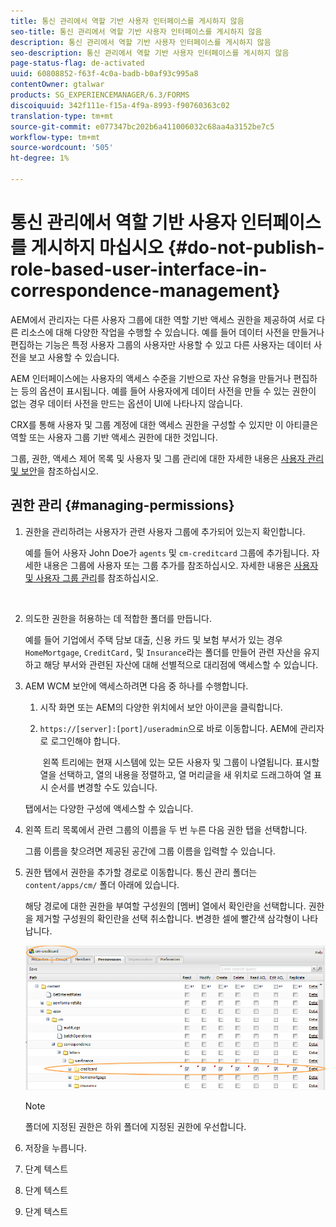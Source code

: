 ```yaml
---
title: 통신 관리에서 역할 기반 사용자 인터페이스를 게시하지 않음
seo-title: 통신 관리에서 역할 기반 사용자 인터페이스를 게시하지 않음
description: 통신 관리에서 역할 기반 사용자 인터페이스를 게시하지 않음
seo-description: 통신 관리에서 역할 기반 사용자 인터페이스를 게시하지 않음
page-status-flag: de-activated
uuid: 60808852-f63f-4c0a-badb-b0af93c995a8
contentOwner: gtalwar
products: SG_EXPERIENCEMANAGER/6.3/FORMS
discoiquuid: 342f111e-f15a-4f9a-8993-f90760363c02
translation-type: tm+mt
source-git-commit: e077347bc202b6a411006032c68aa4a3152be7c5
workflow-type: tm+mt
source-wordcount: '505'
ht-degree: 1%

---
```



# 통신 관리에서 역할 기반 사용자 인터페이스를 게시하지 마십시오 {#do-not-publish-role-based-user-interface-in-correspondence-management}

AEM에서 관리자는 다른 사용자 그룹에 대한 역할 기반 액세스 권한을 제공하여 서로 다른 리소스에 대해 다양한 작업을 수행할 수 있습니다. 예를 들어 데이터 사전을 만들거나 편집하는 기능은 특정 사용자 그룹의 사용자만 사용할 수 있고 다른 사용자는 데이터 사전을 보고 사용할 수 있습니다.

AEM 인터페이스에는 사용자의 액세스 수준을 기반으로 자산 유형을 만들거나 편집하는 등의 옵션이 표시됩니다. 예를 들어 사용자에게 데이터 사전을 만들 수 있는 권한이 없는 경우 데이터 사전을 만드는 옵션이 UI에 나타나지 않습니다.

CRX를 통해 사용자 및 그룹 계정에 대한 액세스 권한을 구성할 수 있지만 이 아티클은 역할 또는 사용자 그룹 기반 액세스 권한에 대한 것입니다.

그룹, 권한, 액세스 제어 목록 및 사용자 및 그룹 관리에 대한 자세한 내용은 [사용자 관리 및 보안](/help/sites-administering/security.md)을 참조하십시오.

## 권한 관리 {#managing-permissions}

1. 권한을 관리하려는 사용자가 관련 사용자 그룹에 추가되어 있는지 확인합니다.

   예를 들어 사용자 John Doe가 `agents` 및 `cm-creditcard` 그룹에 추가됩니다. 자세한 내용은 그룹에 사용자 또는 그룹 추가를 참조하십시오. 자세한 내용은 [사용자 및 사용자 그룹 관리](/help/communities/users.md)를 참조하십시오.

   ![]()

1. 의도한 권한을 허용하는 데 적합한 폴더를 만듭니다.

   예를 들어 기업에서 주택 담보 대출, 신용 카드 및 보험 부서가 있는 경우 `HomeMortgage`, `CreditCard,` 및 `Insurance`라는 폴더를 만들어 관련 자산을 유지하고 해당 부서와 관련된 자산에 대해 선별적으로 대리점에 액세스할 수 있습니다.

1. AEM WCM 보안에 액세스하려면 다음 중 하나를 수행합니다.

   1. 시작 화면 또는 AEM의 다양한 위치에서 보안 아이콘을 클릭합니다.

   1. `https://[server]:[port]/useradmin`으로 바로 이동합니다. AEM에 관리자로 로그인해야 합니다.

      ![]()
   왼쪽 트리에는 현재 시스템에 있는 모든 사용자 및 그룹이 나열됩니다. 표시할 열을 선택하고, 열의 내용을 정렬하고, 열 머리글을 새 위치로 드래그하여 열 표시 순서를 변경할 수도 있습니다.

   탭에서는 다양한 구성에 액세스할 수 있습니다.

1. 왼쪽 트리 목록에서 관련 그룹의 이름을 두 번 누른 다음 권한 탭을 선택합니다.

   그룹 이름을 찾으려면 제공된 공간에 그룹 이름을 입력할 수 있습니다.

1. 권한 탭에서 권한을 추가할 경로로 이동합니다. 통신 관리 폴더는 `content/apps/cm/` 폴더 아래에 있습니다.

   해당 경로에 대한 권한을 부여할 구성원의 [멤버] 열에서 확인란을 선택합니다. 권한을 제거할 구성원의 확인란을 선택 취소합니다. 변경한 셀에 빨간색 삼각형이 나타납니다.

   ![useradmin-creditcard](assets/useradmin-creditcard.png)

   >[!NOTE]
   >
   >폴더에 지정된 권한은 하위 폴더에 지정된 권한에 우선합니다.

1. 저장을 누릅니다.
1. 단계 텍스트
1. 단계 텍스트
1. 단계 텍스트

